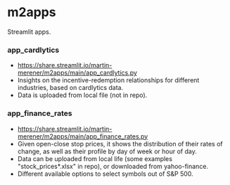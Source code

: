 # m2apps

Streamlit apps.

### app_cardlytics
- https://share.streamlit.io/martin-merener/m2apps/main/app_cardlytics.py
- Insights on the incentive-redemption relationships for different industries, based on cardlytics data. 
- Data is uploaded from local file (not in repo).

### app_finance_rates
- https://share.streamlit.io/martin-merener/m2apps/main/app_finance_rates.py
- Given open-close stop prices, it shows the distribution of their rates of change, as well as their profile by day of week or hour of day.
- Data can be uploaded from local life (some examples "stock_prices*.xlsx" in repo), or downloaded from yahoo-finance. 
- Different available options to select symbols out of S&P 500.
